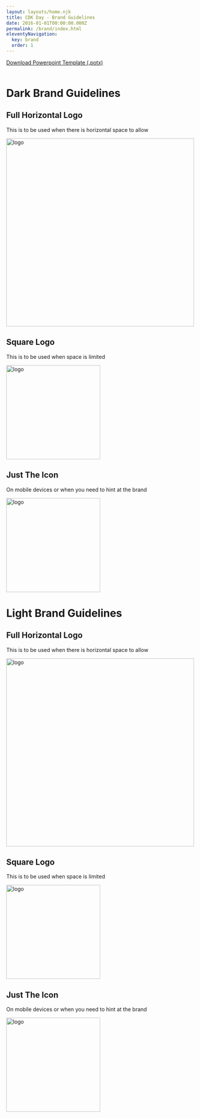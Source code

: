 ```yaml
---
layout: layouts/home.njk
title: CDK Day - Brand Guidelines
date: 2016-01-01T00:00:00.000Z
permalink: /brand/index.html
eleventyNavigation:
  key: brand
  order: 1
---
```

<div class="container main-container mx-auto px-8 md:px-16 pb-4 pt-0">
    <a class="dark-link" href="/static/ppt/cdkday_template.potx">Download Powerpoint Template (.potx)</a><br /><br />
    <main class="flex flex-wrap">
        <div class="w-full md:w-1/2 lg:w-1/2 xl:w-1/2 p-6 flex flex-col bg-blue">
            <h1 class="text-3xl font-bold">Dark Brand Guidelines</h1>
            <h2 class="text-2xl mt-6">Full Horizontal Logo</h2>
            <p>
                This is to be used when there is horizontal space to allow
            </p>
            <img src="/static/img/cdkday_logo_dark.png" style="width: 500px;" alt="logo" class=""/>
            <h2 class="text-2xl mt-6">Square Logo</h2>
            <p>
                This is to be used when space is limited
            </p>
            <img src="/static/img/cdkday_logo_dark_square.png" style="width: 250px;" alt="logo" class=""/>
            <h2 class="text-2xl mt-6">Just The Icon</h2>
            <p>
                On mobile devices or when you need to hint at the brand
            </p>
            <img src="/static/img/cdkday_logo_dark_icon.png" style="width: 250px;" alt="logo" class=""/>
        </div>
        <div class="w-full md:w-1/2 lg:w-1/2 xl:w-1/2 p-6 flex flex-col bg-white rounded-corners">
            <h1 class="text-3xl font-bold text-gray-800">Light Brand Guidelines</h1>
            <h2 class="text-2xl mt-6">Full Horizontal Logo</h2>
            <p>
                This is to be used when there is horizontal space to allow
            </p>
            <img src="/static/img/cdkday_logo_light.png" style="width: 500px;" alt="logo" class=""/>
            <h2 class="text-2xl mt-6">Square Logo</h2>
            <p>
                This is to be used when space is limited
            </p>
            <img src="/static/img/cdkday_logo_light_square.png" style="width: 250px;" alt="logo" class=""/>
            <h2 class="text-2xl mt-6">Just The Icon</h2>
            <p>
                On mobile devices or when you need to hint at the brand
            </p>
            <img src="/static/img/cdkday_logo_dark_icon.png" style="width: 250px;" alt="logo" class=""/>
        </div>
    </main>
</div>